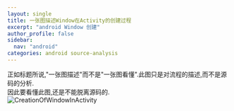 ```yaml
---
layout: single
title: 一张图描述Window在Activity的创建过程
excerpt: "android Window 创建"
author_profile: false
sidebar:
  nav: "android"
categories: android source-analysis
---
```


正如标题所说,"一张图描述"而不是"一张图看懂".此图只是对流程的描述,而不是源码的分析.  
因此要看懂此图,还是不能脱离源码的.  
![CreationOfWindowInActivity](http://odxsluszm.bkt.clouddn.com/the_creation_of_window_in_activity.png)
